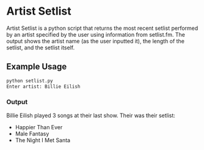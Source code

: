 # Artist Setlist
Artist Setlist is a python script that returns the most recent setlist performed by an artist specified by the user using information from setlist.fm. The output shows the artist name (as the user inputted it), the length of the setlist, and the setlist itself.

## Example Usage
```bash
python setlist.py
Enter artist: Billie Eilish
```
### Output
Billie Eilish played 3 songs at their last show. Their was their setlist:
* Happier Than Ever
* Male Fantasy
* The Night I Met Santa
